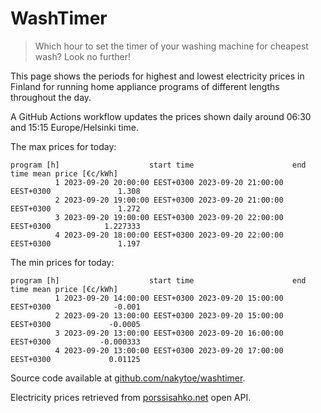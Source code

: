 
# WashTimer

> Which hour to set the timer of your washing machine for cheapest wash? Look no further!

This page shows the periods for highest and lowest electricity prices in Finland 
for running home appliance programs of different lengths throughout the day. 

A GitHub Actions workflow updates the prices shown daily around 06:30 and 15:15 Europe/Helsinki time.

The max prices for today:

	program [h]                    start time                      end time mean price [€c/kWh]
	          1 2023-09-20 20:00:00 EEST+0300 2023-09-20 21:00:00 EEST+0300               1.308
	          2 2023-09-20 19:00:00 EEST+0300 2023-09-20 21:00:00 EEST+0300               1.272
	          3 2023-09-20 19:00:00 EEST+0300 2023-09-20 22:00:00 EEST+0300            1.227333
	          4 2023-09-20 18:00:00 EEST+0300 2023-09-20 22:00:00 EEST+0300               1.197

The min prices for today:

	program [h]                    start time                      end time mean price [€c/kWh]
	          1 2023-09-20 14:00:00 EEST+0300 2023-09-20 15:00:00 EEST+0300              -0.001
	          2 2023-09-20 13:00:00 EEST+0300 2023-09-20 15:00:00 EEST+0300             -0.0005
	          3 2023-09-20 13:00:00 EEST+0300 2023-09-20 16:00:00 EEST+0300           -0.000333
	          4 2023-09-20 13:00:00 EEST+0300 2023-09-20 17:00:00 EEST+0300             0.01125


Source code available at [github.com/nakytoe/washtimer](https://github.com/nakytoe/washtimer).

Electricity prices retrieved from [porssisahko.net](https://porssisahko.net/api) open API.
